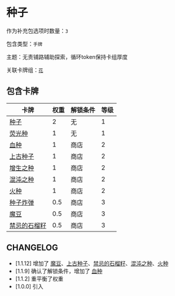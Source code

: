 # 种子

作为补充包选项时数量：`3`

包含类型：`手牌`

主题：无责铺路辅助探索，循环token保持卡组厚度

关联卡牌组：[`花`](花.md)

## 包含卡牌

卡牌 | 权重 | 解锁条件 | 等级
--- | --- | --- | ---
[种子](../卡牌/种子.md) | 2 | 无 | 1
[荧光种](../卡牌/荧光种.md) | 1 | 无 | 1
[血种](../卡牌/血种.md) | 1 | 商店 | 2
[上古种子](../卡牌/上古种子.md) | 1 | 商店 | 2
[增生之种](../卡牌/增生之种.md) | 1 | 商店 | 2
[混沌之种](../卡牌/混沌之种.md) | 1 | 商店 | 2
[火种](../卡牌/火种.md) | 1 | 商店 | 2
[种子炸弹](../卡牌/种子炸弹.md) | 0.5 | 商店 | 3
[魔豆](../卡牌/魔豆.md) | 0.5 | 商店 | 3
[禁忌的石榴籽](../卡牌/禁忌的石榴籽.md) | 0.5 | 商店 | 3

## CHANGELOG

- [1.1.12] 增加了 [魔豆](../卡牌/魔豆.md)、[上古种子](../卡牌/上古种子.md)、[禁忌的石榴籽](../卡牌/禁忌的石榴籽.md)、[混沌之种](../卡牌/混沌之种.md)、[火种](../卡牌/火种.md)
- [1.1.9] 确认了解锁条件，增加了 [血种](../卡牌/血种.md)
- [1.1.2] 重平衡了权重
- [1.0.0] 引入
